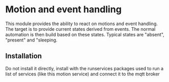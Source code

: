 # Motion and event handling

This module provides the ability to react on motions and event handling. The target is to provide current states derived from events. The normal automation is then build based on these states.
Typical states are "absent", "present" and "sleeping.

## Installation

Do not install it directly, install with the runservices packages used to run a list of services (like this motion service) and connect it to the mqtt broker
